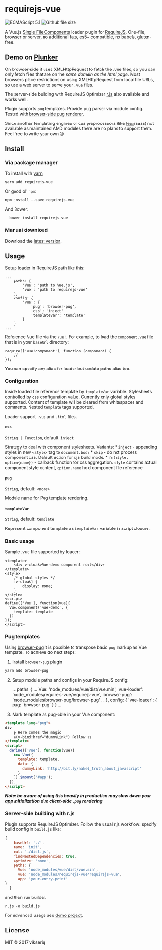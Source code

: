 # requirejs-vue

![ECMAScript 5.1](https://img.shields.io/badge/es-5-brightgreen.svg)
![Github file size](https://img.shields.io/github/size/vikseriq/requirejs-vue/requirejs-vue.js.svg)

A Vue.js [Single File Components](https://vuejs.org/v2/guide/single-file-components.html) loader plugin for
[RequireJS](https://github.com/requirejs/requirejs).
One-file, browser or server, no additional fats, es5+ compatible, no babels, gluten-free.

## Demo on [Plunker](https://plnkr.co/edit/Y2cEa3)

On browser-side it uses XMLHttpRequest to fetch the .vue files, so you can only fetch files
that are on the *same domain as the html page*. Most browsers place restrictions on using
XMLHttpRequest from local file URLs, so use a web server to serve your ```.vue``` files.

The server-side building with RequireJS Optimizer [r.js](https://github.com/requirejs/r.js) also available and works well.

Plugin supports `pug` templates. Provide pug parser via module config. Tested with [browser-side pug renderer](https://github.com/vikseriq/browser-pug).

Since another templating engines or css preprocessors (like [less](https://github.com/guybedford/require-less)/sass)
not available as maintained AMD modules there are no plans to support them. Feel free to write your own 😉

## Install <a name="install"></a>

### Via package manager

To install with [yarn](https://github.com/yarnpkg/yarn)

```
yarn add requirejs-vue
```

Or good ol' ```npm```:
```
npm install --save requirejs-vue
```

And [Bower](http://bower.io/):

```
  bower install requirejs-vue
```

### Manual download

Download the [latest version](https://rawgit.com/vikseriq/requirejs-vue/master/requirejs-vue.js).

## Usage <a name="usage"></a>

Setup loader in RequireJS path like this:

    ...
        paths: {
            'Vue': 'path to Vue.js',
            'vue': 'path to requirejs-vue'
        },
        config: {
            'vue': {
                'pug': 'browser-pug',
                'css': 'inject'
                'templateVar': 'template'
            }
        }
    ...


Reference Vue file via the ```vue!```.
For example, to load the `component.vue` file that is in your ```baseUrl``` directory:

    require(['vue!component'], function (component) {
		//
    });

You can specify any alias for loader but update paths alias too.


### Configuration

Inside loaded file reference template by `templateVar` variable.
Stylesheets controlled by `css` configuration value. Currently only global styles supported.
Content of template will be cleared from whitespaces and comments. Nested `template` tags supported.

Loader support ```.vue``` and ```.html``` files.


#### `css`
`String | Function`, default: `inject`

Strategy to deal with component stylesheets. Variants:
	* `inject` - appending styles in new `<style>` tag to `document.body`
	* `skip` - do not process component css. Default action for r.js build mode.
	* `fn(style, option{name})` - callback function for css aggregation. `style` contains actual component
		style content, `option.name` hold component file reference


#### `pug`
`String`, default: `<none>`

Module name for Pug template rendering.


#### `templateVar`
`String`, default: `template`

Represent component template as `templateVar` variable in script closure.


### Basic usage
Sample .vue file supported by loader:

```vue
<template>
    <div v-cloak>Vue-demo component root</div>
</template>
<style>
    /* global styles */
    [v-cloak] {
        display: none;
    }
</style>
<script>
define(['Vue'], function(vue){
  Vue.component('vue-demo', {
    template: template
  })
});
</script>
```

### Pug templates

Using [browser-pug](https://github.com/vikseriq/browser-pug) it is possible to transpose
basic `pug` markup as Vue template. To achieve do next steps:

1. Install ```browser-pug``` plugin

```bash
yarn add browser-pug
```

2. Setup module paths and configs in your RequireJS config:

	...
		paths: {
		...
			Vue: 'node_modules/vue/dist/vue.min',
        	'vue-loader': 'node_modules/requirejs-vue/requirejs-vue',
			'browser-pug': 'mode_modules/browser-pug/browser-pug'
		...
		},
		config: {
            'vue-loader': {
                pug: 'browser-pug'
            }
        }
    ...


3. Mark template as pug-able in your Vue component:

```html
<template lang="pug">
div
	p Here comes the magic
	a(v-bind:href="dummyLink") Follow us
</template>
<script>
  define(['Vue'], function(Vue){
    new Vue({
      template: template,
      data: {
        dummyLink: 'http://bit.ly/naked_truth_about_javascript'
      }
    }).$mount('#app');
  });
</script>
```

***Note: be aware of using this heavily in production may slow down your app initialization due client-side `.pug` rendering***

### Server-side building with r.js

Plugin supports RequireJS Optimizer. Follow the usual r.js workflow: specify build config in ```build.js``` like:

```js
{
	baseUrl: './',
	name: 'init',
	out: './dist.js',
	findNestedDependencies: true,
	optimize: 'none',
	paths: {
	  Vue: 'node_modules/vue/dist/vue.min',
	  vue: 'node_modules/requirejs-vue/requirejs-vue',
	  app: 'your-entry-point'
}
  }
```

and then run builder:

```
r.js -o build.js
```

For advanced usage see [demo project](/demo/).

## License

MIT &copy; 2017 vikseriq